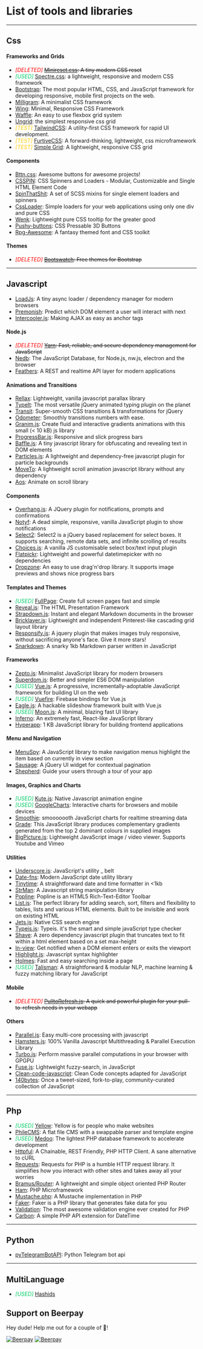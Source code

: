 <!---
	<span style="color:red">**Testing!** text</span>
	<span style="color:#ffcc00">*[TEST]*</span>
	<span style="color:#00cc66">*[USED]*</span>
	<span style="color:red">*[DELETED]*</span>
	<del><span style="color:red">*[DELETED]*</span></del>
-->
# List of tools and libraries

<hr>

## Css

#### Frameworks and Grids
* <span style="color:red">*[DELETED]*</span> <del>[Minireset.css](http://jgthms.com/minireset.css/): A tiny modern CSS reset</del>
* <span style="color:#00cc66">*[USED]*</span> [Spectre.css](https://picturepan2.github.io/spectre/): a lightweight, responsive and modern CSS framework
* [Bootstrap](http://getbootstrap.com): The most popular HTML, CSS, and JavaScript framework for developing responsive, mobile first projects on the web.
* [Milligram](https://milligram.github.io/): A minimalist CSS framework
* [Wing](http://usewing.ml): Minimal, Responsive CSS Framework 
* [Waffle](https://lucasgruwez.github.io/waffle-grid/): An easy to use flexbox grid system
* [Ungrid](http://chrisnager.github.io/ungrid): the simplest responsive css grid
* <span style="color:#ffcc00">*[TEST]*</span> [TailwindCSS](https://github.com/tailwindcss/tailwindcss): A utility-first CSS framework for rapid UI development. 
* <span style="color:#ffcc00">*[TEST]*</span> [FurtiveCSS](https://github.com/johnotander/furtive): A forward-thinking, lightweight, css microframework
* <span style="color:#ffcc00">*[TEST]*</span> [Simple Grid](https://github.com/zachacole/Simple-Grid): A lightweight, responsive CSS grid

#### Components
* [Bttn.css](https://bttn.surge.sh/): Awesome buttons for awesome projects!
* [CSSPIN](https://webkul.github.io/csspin/): CSS Spinners and Loaders - Modular, Customizable and Single HTML Element Code
* [SpinThatShit](https://matejkustec.github.io/SpinThatShit/): A set of SCSS mixins for single element loaders and spinners
* [CssLoader](http://www.raphaelfabeni.com.br/css-loader/): Simple loaders for your web applications using only one div and pure CSS
* [Wenk](https://tiaanduplessis.github.io/wenk/): Lightweight pure CSS tooltip for the greater good 
* [Pushy-buttons](https://iraul.github.io/pushy-buttons/): CSS Pressable 3D Buttons
* [Rpg-Awesome](http://nagoshiashumari.github.io/Rpg-Awesome/): A fantasy themed font and CSS toolkit

#### Themes
* <span style="color:red">*[DELETED]*</span> <del>[Bootswatch](http://bootswatch.com/): Free themes for Bootstrap</del>

<hr>

## Javascript
* [LoadJs](https://github.com/muicss/loadjs): A tiny async loader / dependency manager for modern browsers
* [Premonish](https://github.com/mathisonian/premonish): Predict which DOM element a user will interact with next
* [Intercooler.js](http://intercoolerjs.org): Making AJAX as easy as anchor tags 

#### Node.js
* <span style="color:red">*[DELETED]*</span> <del>[Yarn](https://yarnpkg.com/): Fast, reliable, and secure dependency management for JavaScript</del>
* [Nedb](https://github.com/louischatriot/nedb): The JavaScript Database, for Node.js, nw.js, electron and the browser
* [Feathers](https://feathersjs.com): A REST and realtime API layer for modern applications

#### Animations and Transitions
* [Rellax](https://dixonandmoe.com/rellax/): Lightweight, vanilla javascript parallax library 
* [TypeIt](http://macarthur.me/typeit): The most versatile jQuery animated typing plugin on the planet
* [Transit](http://ricostacruz.com/jquery.transit/): Super-smooth CSS transitions & transformations for jQuery
* [Odometer](https://github.com/HubSpot/odometer): Smoothly transitions numbers with ease.
* [Granim.js](https://sarcadass.github.io/granim.js/ ): Create fluid and interactive gradients animations with this small (< 10 kB) js library
* [ProgressBar.js](https://kimmobrunfeldt.github.io/progressbar.js): Responsive and slick progress bars
* [Baffle.js](https://camwiegert.github.io/baffle): A tiny javascript library for obfuscating and revealing text in DOM elements
* [Particles.js](https://marcbruederlin.github.io/particles.js/): A lightweight and dependency-free javascript plugin for particle backgrounds
* [MoveTo](https://github.com/hsnaydd/moveTo): A lightweight scroll animation javascript library without any dependency
* [Aos](https://github.com/michalsnik/aos): Animate on scroll library

#### Components
* [Overhang.js](http://paulkr.github.io/overhang.js): A JQuery plugin for notifications, prompts and confirmations
* [Notyf](http://carlosroso.com/notyf/): A dead simple, responsive, vanilla JavaScript plugin to show notifications
* [Select2](https://select2.github.io/): Select2 is a jQuery based replacement for select boxes. It supports searching, remote data sets, and infinite scrolling of results
* [Choices.js](https://joshuajohnson.co.uk/Choices/): A vanilla JS customisable select box/text input plugin
* [Flatpickr](https://chmln.github.io/flatpickr): Lightweight and powerful datetimepicker with no dependencies 
* [Dropzone](http://www.dropzonejs.com): An easy to use drag'n'drop library. It supports image previews and shows nice progress bars

#### Templates and Themes
* <span style="color:#00cc66">*[USED]*</span> [FullPage](http://alvarotrigo.com/fullPage/): Create full screen pages fast and simple
* [Reveal.js](http://lab.hakim.se/reveal-js/): The HTML Presentation Framework
* [Strapdown.js](http://strapdownjs.com/): Instant and elegant Markdown documents in the browser
* [Bricklayer.js](http://bricklayer.js.org): Lightweight and independent Pinterest-like cascading grid layout library 
* [Responsify.js](http://responsifyjs.space): A jquery plugin that makes images truly responsive, without sacrificing anyone's face. Give it more stars! 
* [Snarkdown](https://github.com/developit/snarkdown): A snarky 1kb Markdown parser written in JavaScript

#### Frameworks
* [Zepto.js](http://zeptojs.com/): Minimalist JavaScript library for modern browsers
* [Superdom.js](https://superdom.site/): Better and simpler ES6 DOM manipulation
* <span style="color:#00cc66">*[USED]*</span> [Vue.js](https://vuejs.org/): A progressive, incrementally-adoptable JavaScript framework for building UI on the web
* <span style="color:#00cc66">*[USED]*</span> [Vuefire](https://github.com/vuejs/vuefire): Firebase bindings for Vue.js
* [Eagle.js](https://zulko.github.io/eaglejs-demo/): A hackable slideshow framework built with Vue.js
* <span style="color:#00cc66">*[USED]*</span> [Moon.js](http://moonjs.ga/): A minimal, blazing fast UI library
* [Inferno](https://github.com/infernojs/inferno): An extremely fast, React-like JavaScript library
* [Hyperapp](https://hyperapp.glitch.me): 1 KB JavaScript library for building frontend applications

#### Menu and Navigation
* [MenuSpy](https://github.com/lcdsantos/menuspy): A JavaScript library to make navigation menus highlight the item based on currently in view section
* [Sausage](http://christophercliff.com/sausage/): A jQuery UI widget for contextual pagination
* [Shepherd](http://github.hubspot.com/shepherd/docs/welcome): Guide your users through a tour of your app

#### Images, Graphics and Charts
* <span style="color:#00cc66">*[USED]*</span> [Kute.js](http://thednp.github.io/kute.js): Native Javascript animation engine
* <span style="color:#00cc66">*[USED]*</span> [GoogleCharts](https://developers.google.com/chart/): Interactive charts for browsers and mobile devices
* [Smoothie](http://smoothiecharts.org): smooooooth JavaScript charts for realtime streaming data
* [Grade](http://benhowdle.im/grade): This JavaScript library produces complementary gradients generated from the top 2 dominant colours in supplied images
* [BigPicture.js](https://henrygd.me/bigpicture): Lightweight JavaScript image / video viewer. Supports Youtube and Vimeo

#### Utilities
* [Underscore.js](http://underscorejs.org): JavaScript's utility _ belt 
* [Date-fns](https://date-fns.org/): Modern JavaScript date utility library
* [Tinytime](https://github.com/aweary/tinytime): A straightforward date and time formatter in <1kb
* [StrMan](https://dleitee.github.io/strman/): A Javascript string manipulation library
* [Popline](http://kenshin54.github.io/popline): Popline is an HTML5 Rich-Text-Editor Toolbar 
* [List.js](http://listjs.com): The perfect library for adding search, sort, filters and flexibility to tables, lists and various HTML elements. Built to be invisible and work on existing HTML
* [Jets.js](https://jets.js.org): Native CSS search engine 
* [Typeis.js](https://typeis.github.io/): Typeis. it's the smart and simple javaScript type checker 
* [Shave](https://dollarshaveclub.github.io/shave/): A zero dependency javascript plugin that truncates text to fit within a html element based on a set max-height
* [In-view](https://camwiegert.github.io/in-view): Get notified when a DOM element enters or exits the viewport
* [Highlight.js](https://github.com/isagalaev/highlight.js): Javascript syntax highlighter
* [Holmes](https://haroen.me/holmes/): Fast and easy searching inside a page
* <span style="color:#00cc66">*[USED]*</span> [Talisman](http://yomguithereal.github.io/talisman/): A straightforward & modular NLP, machine learning & fuzzy matching library for JavaScript

#### Mobile
* <span style="color:red">*[DELETED]*</span> <del>[PulltoRefresh.js](https://www.boxfactura.com/pulltorefresh.js/): A quick and powerful plugin for your pull-to-refresh needs in your webapp</del>

#### Others
* [Parallel.js](https://parallel.js.org): Easy multi-core processing with javascript
* [Hamsters.js](http://www.hamsters.io): 100% Vanilla Javascript Multithreading & Parallel Execution Library
* [Turbo.js](https://turbo.github.io): Perform massive parallel computations in your browser with GPGPU
* [Fuse.js](http://fusejs.io/): Lightweight fuzzy-search, in JavaScript 
* [Clean-code-javascript](https://github.com/ryanmcdermott/clean-code-javascript): Clean Code concepts adapted for JavaScript
* [140bytes](https://github.com/jed/140bytes): Once a tweet-sized, fork-to-play, community-curated collection of JavaScript

<hr>

## Php
* <span style="color:#00cc66">*[USED]*</span> [Yellow](https://datenstrom.se/yellow): Yellow is for people who make websites
* [PhileCMS](http://philecms.com/): A flat file CMS with a swappable parser and template engine
* <span style="color:#00cc66">*[USED]*</span> [Medoo](http://medoo.in): The lightest PHP database framework to accelerate development
* [Httpful](http://phphttpclient.com): A Chainable, REST Friendly, PHP HTTP Client. A sane alternative to cURL
* [Requests](http://requests.ryanmccue.info/): Requests for PHP is a humble HTTP request library. It simplifies how you interact with other sites and takes away all your worries
* [Bramus/Router](https://github.com/bramus/router): A lightweight and simple object oriented PHP Router
* [Ham](https://github.com/radiosilence/Ham): PHP Microframework
* [Mustache.php](http://mustache.github.io/): A Mustache implementation in PHP
* [Faker](https://github.com/fzaninotto/Faker): Faker is a PHP library that generates fake data for you
* [Validation](http://respect.github.io/Validation): The most awesome validation engine ever created for PHP 
* [Carbon](http://carbon.nesbot.com/): A simple PHP API extension for DateTime

<hr>

## Python
* [pyTelegramBotAPI](https://github.com/eternnoir/pyTelegramBotAPI): Python Telegram bot api

<hr>

## MultiLanguage
* <span style="color:#00cc66">*[USED]*</span> [Hashids](http://hashids.org/)

## Support on Beerpay
Hey dude! Help me out for a couple of :beers:!

[![Beerpay](https://beerpay.io/VickPix/tools-and-libs/badge.svg?style=beer-square)](https://beerpay.io/VickPix/tools-and-libs)  [![Beerpay](https://beerpay.io/VickPix/tools-and-libs/make-wish.svg?style=flat-square)](https://beerpay.io/VickPix/tools-and-libs?focus=wish)
